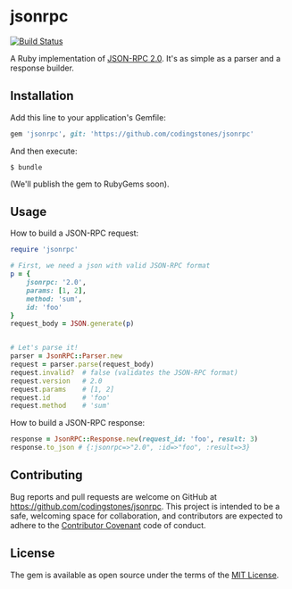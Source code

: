 # jsonrpc

[![Build Status](https://travis-ci.org/codingstones/jsonrpc.svg?branch=master)](https://travis-ci.org/codingstones/jsonrpc)

A Ruby implementation of [JSON-RPC 2.0](http://www.jsonrpc.org/specification). It's as simple as a parser and a response builder.

## Installation

Add this line to your application's Gemfile:

```ruby
gem 'jsonrpc', git: 'https://github.com/codingstones/jsonrpc'
```

And then execute:

    $ bundle

(We'll publish the gem to RubyGems soon).

## Usage

How to build a JSON-RPC request:

```ruby
require 'jsonrpc'

# First, we need a json with valid JSON-RPC format
p = {
    jsonrpc: '2.0',
    params: [1, 2],
    method: 'sum',
    id: 'foo'
}
request_body = JSON.generate(p)


# Let's parse it!
parser = JsonRPC::Parser.new
request = parser.parse(request_body)
request.invalid?  # false (validates the JSON-RPC format)
request.version   # 2.0
request.params    # [1, 2]
request.id        # 'foo'
request.method    # 'sum'
```

How to build a JSON-RPC response:

```ruby
response = JsonRPC::Response.new(request_id: 'foo', result: 3)
response.to_json # {:jsonrpc=>"2.0", :id=>"foo", :result=>3}
```


## Contributing

Bug reports and pull requests are welcome on GitHub at https://github.com/codingstones/jsonrpc. This project is intended to be a safe, welcoming space for collaboration, and contributors are expected to adhere to the [Contributor Covenant](https://www.contributor-covenant.org/version/1/4/code-of-conduct/) code of conduct.


## License

The gem is available as open source under the terms of the [MIT License](http://opensource.org/licenses/MIT).

